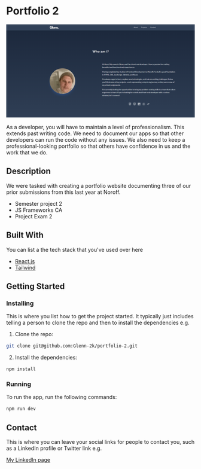 # Portfolio 2

![image](/src/assets/pe2.png)

As a developer, you will have to maintain a level of professionalism. This extends past writing code. We need to document our apps so that other developers can run the code without any issues. We also need to keep a professional-looking portfolio so that others have confidence in us and the work that we do.

## Description

We were tasked with creating a portfolio website documenting three of our prior submissions from this last year at Noroff.

- Semester project 2
- JS Frameworks CA
- Project Exam 2

## Built With

You can list a the tech stack that you've used over here

- [React.js](https://reactjs.org/)
- [Tailwind](https://tailwindcss.com)

## Getting Started

### Installing

This is where you list how to get the project started. It typically just includes telling a person to clone the repo and then to install the dependencies e.g.

1. Clone the repo:

```bash
git clone git@github.com:Glenn-2k/portfolio-2.git
```

2. Install the dependencies:

```
npm install
```

### Running

To run the app, run the following commands:

```bash
npm run dev
```

## Contact

This is where you can leave your social links for people to contact you, such as a LinkedIn profile or Twitter link e.g.

[My LinkedIn page](www.linkedin.com/in/glennkristiansen)
